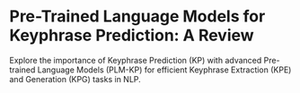 # Pre-Trained Language Models for Keyphrase Prediction: A Review
Explore the importance of Keyphrase Prediction (KP) with advanced Pre-trained Language Models (PLM-KP) for efficient Keyphrase Extraction (KPE) and Generation (KPG) tasks in NLP.
